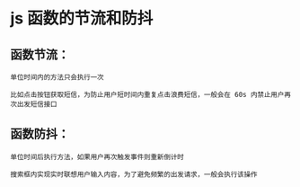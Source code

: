 # js 函数的节流和防抖
## 函数节流：
    单位时间内的方法只会执行一次

    比如点击按钮获取短信，为防止用户短时间内重复点击浪费短信，一般会在 60s 内禁止用户再次出发短信接口
## 函数防抖：
    单位时间后执行方法，如果用户再次触发事件则重新倒计时

    搜索框内实现实时联想用户输入内容，为了避免频繁的出发请求，一般会执行该操作
        